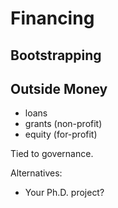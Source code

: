 # Financing

## Bootstrapping


## Outside Money

- loans
- grants (non-profit)
- equity (for-profit)

Tied to governance.

Alternatives:

  - Your Ph.D. project?